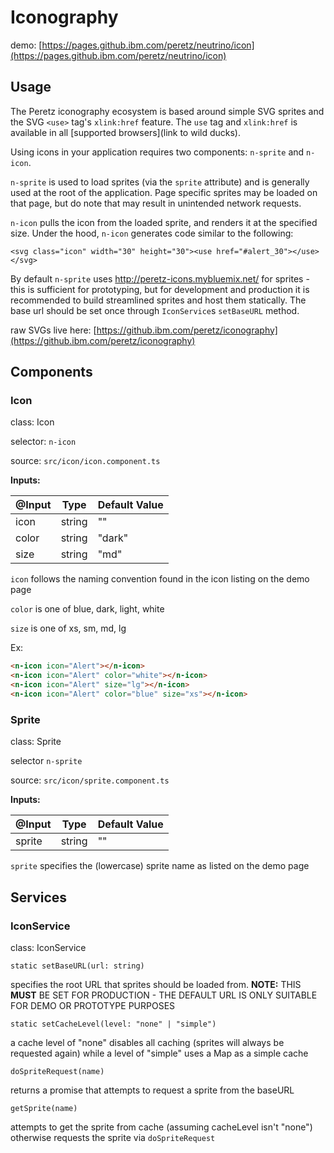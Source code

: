 # Iconography

demo: [https://pages.github.ibm.com/peretz/neutrino/icon](https://pages.github.ibm.com/peretz/neutrino/icon)

## Usage

The Peretz iconography ecosystem is based around simple SVG sprites and the SVG `<use>` tag's `xlink:href` feature. The `use` tag and `xlink:href` is available in all [supported browsers](link to wild ducks).

Using icons in your application requires two components: `n-sprite` and `n-icon`.

`n-sprite` is used to load sprites (via the `sprite` attribute) and is generally used at the root of the application. Page specific sprites may be loaded on that page, but do note that may result in unintended network requests.

`n-icon` pulls the icon from the loaded sprite, and renders it at the specified size. Under the hood, `n-icon` generates code similar to the following:
```
<svg class="icon" width="30" height="30"><use href="#alert_30"></use></svg>
```

By default `n-sprite` uses http://peretz-icons.mybluemix.net/ for sprites - this is sufficient for prototyping, but for development and production it is recommended to build streamlined sprites and host them statically. The base url should be set once through `IconService`s `setBaseURL` method.

raw SVGs live here: [https://github.ibm.com/peretz/iconography](https://github.ibm.com/peretz/iconography)

## Components
### Icon

class: Icon

selector: `n-icon`

source: `src/icon/icon.component.ts`

**Inputs:**

| @Input | Type   | Default Value |
| ------ | ------ | ------------- |
| icon   | string | ""            |
| color  | string | "dark"        |
| size   | string | "md"          |

`icon` follows the naming convention found in the icon listing on the demo page

`color` is one of blue, dark, light, white

`size` is one of xs, sm, md, lg

Ex:
```html
<n-icon icon="Alert"></n-icon>
<n-icon icon="Alert" color="white"></n-icon>
<n-icon icon="Alert" size="lg"></n-icon>
<n-icon icon="Alert" color="blue" size="xs"></n-icon>
```

### Sprite

class: Sprite

selector `n-sprite`

source: `src/icon/sprite.component.ts`

**Inputs:**

| @Input  | Type   | Default Value |
| ------- | ------ | ------------- |
| sprite  | string | ""            |

`sprite` specifies the (lowercase) sprite name as listed on the demo page

## Services
### IconService

class: IconService

`static setBaseURL(url: string)`

specifies the root URL that sprites should be loaded from. **NOTE:** THIS **MUST** BE SET FOR PRODUCTION - THE DEFAULT URL IS ONLY SUITABLE FOR DEMO OR PROTOTYPE PURPOSES

`static setCacheLevel(level: "none" | "simple")`

a cache level of "none" disables all caching (sprites will always be requested again) while a level of "simple" uses a Map as a simple cache

`doSpriteRequest(name)`

returns a promise that attempts to request a sprite from the baseURL

`getSprite(name)`

attempts to get the sprite from cache (assuming cacheLevel isn't "none") otherwise requests the sprite via `doSpriteRequest`
